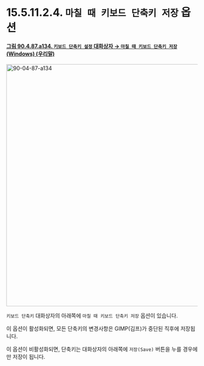 # 15.5.11.2.4. `마칠 때 키보드 단축키 저장` 옵션

<a id="90-04-87-a134"></a>

#### [그림 90.4.87.a134. `키보드 단축키 설정` 대화상자 → `마칠 때 키보드 단축키 저장` (Windows) (우리말)](./90-04-0087-configure_keyboard_shortcuts.md#90-04-87-a134)
<img width="505" height="636" alt="90-04-87-a134" src="https://github.com/user-attachments/assets/2ffa5e02-8852-4d95-a552-1c43b989761c" />

`키보드 단축키` 대화상자의 아래쪽에 `마칠 때 키보드 단축키 저장` 옵션이 있습니다.

이 옵션이 활성화되면, 모든 단축키의 변경사항은 GIMP(김프)가 중단된 직후에 저장됩니다.

이 옵션이 비활성화되면, 단축키는 대화상자의 아래쪽에 `저장(Save)` 버튼을 누를 경우에만 저장이 됩니다.